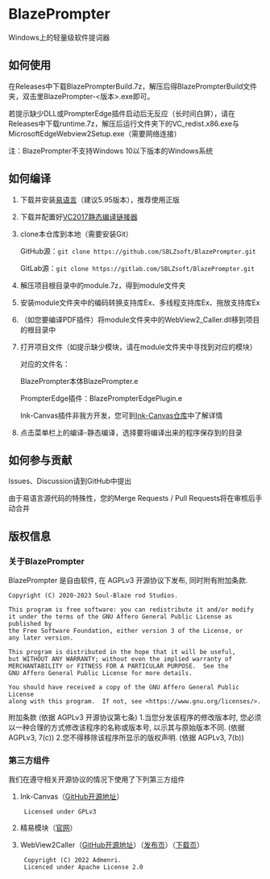 # BlazePrompter

Windows上的轻量级软件提词器

## 如何使用

在Releases中下载BlazePrompterBuild.7z，解压后得BlazePrompterBuild文件夹，双击里BlazePrompter-<版本>.exe即可。

若提示缺少DLL或PrompterEdge插件启动后无反应（长时间白屏），请在Releases中下载runtime.7z，解压后运行文件夹下的VC_redist.x86.exe与MicrosoftEdgeWebview2Setup.exe（需要网络连接）

注：BlazePrompter不支持Windows 10以下版本的Windows系统

## 如何编译

1. 下载并安装[易语言](http://dywt.com.cn/pdown.htm)（建议5.95版本），推荐使用正版

2. 下载并配置好[VC2017静态编译链接器](https://d.125.la/thread-317-1-1.html)

3. clone本仓库到本地（需要安装Git）
   
   GitHub源：`git clone https://github.com/SBLZsoft/BlazePrompter.git`
   
   GitLab源：`git clone https://gitlab.com/SBLZsoft/BlazePrompter.git`

4. 解压项目根目录中的module.7z，得到module文件夹

5. 安装module文件夹中的编码转换支持库Ex、多线程支持库Ex、拖放支持库Ex

6. （如您要编译PDF插件）将module文件夹中的WebView2_Caller.dll移到项目的根目录中

7. 打开项目文件（如提示缺少模块，请在module文件夹中寻找到对应的模块）
   
   对应的文件名：
   
   BlazePrompter本体BlazePrompter.e
   
   PrompterEdge插件：BlazePrompterEdgePlugin.e
   
   Ink-Canvas插件非我方开发，您可到[Ink-Canvas仓库](https://github.com/WXRIW/Ink-Canvas)中了解详情

8. 点击菜单栏上的编译-静态编译，选择要将编译出来的程序保存到的目录

## 如何参与贡献

Issues、Discussion请到GitHub中提出

由于易语言源代码的特殊性，您的Merge Requests / Pull Requests将在审核后手动合并

## 版权信息

### 关于BlazePrompter

BlazePrompter 是自由软件, 在 AGPLv3 开源协议下发布, 同时附有附加条款.

    Copyright (C) 2020-2023 Soul-Blaze rod Studios.
    
    This program is free software: you can redistribute it and/or modify
    it under the terms of the GNU Affero General Public License as published by
    the Free Software Foundation, either version 3 of the License, or
    any later version.
    
    This program is distributed in the hope that it will be useful,
    but WITHOUT ANY WARRANTY; without even the implied warranty of
    MERCHANTABILITY or FITNESS FOR A PARTICULAR PURPOSE.  See the
    GNU Affero General Public License for more details.
    
    You should have received a copy of the GNU Affero General Public License
    along with this program.  If not, see <https://www.gnu.org/licenses/>.

附加条款 (依据 AGPLv3 开源协议第七条)
1.当您分发该程序的修改版本时, 您必须以一种合理的方式修改该程序的名称或版本号, 以示其与原始版本不同. (依据 AGPLv3, 7(c))
2.您不得移除该程序所显示的版权声明. (依据 AGPLv3, 7(b))

### 第三方组件

我们在遵守相关开源协议的情况下使用了下列第三方组件

1. Ink-Canvas（[GitHub开源地址](https://github.com/WXRIW/Ink-Canvas)）
   
        Licensed under GPLv3

2. 精易模块（[官网](https://ec.125.la)）

3. WebView2Caller（[GitHub开源地址](https://github.com/Admenri/WebView2Caller)）（[发布页](https://bbs.125.la/thread-14756782-1-2.html)）（[下载页](https://www.eyuyan.la/post/20925.html)）
   
        Copyright (C) 2022 Admenri.
        Licenced under Apache License 2.0